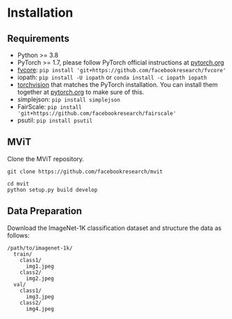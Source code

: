 # Installation

## Requirements
- Python >= 3.8
- PyTorch >= 1.7, please follow PyTorch official instructions at [pytorch.org](https://pytorch.org)
- [fvcore](https://github.com/facebookresearch/fvcore/): `pip install 'git+https://github.com/facebookresearch/fvcore'`
- iopath: `pip install -U iopath` or `conda install -c iopath iopath`
- [torchvision](https://github.com/pytorch/vision/) that matches the PyTorch installation. You can install them together at [pytorch.org](https://pytorch.org) to make sure of this.
- simplejson: `pip install simplejson`
- FairScale: `pip install 'git+https://github.com/facebookresearch/fairscale'`
- psutil: `pip install psutil`

## MViT

Clone the MViT repository.
```
git clone https://github.com/facebookresearch/mvit
```

```
cd mvit
python setup.py build develop
```


## Data Preparation

Download the ImageNet-1K classification dataset and structure the data as follows:
```
/path/to/imagenet-1k/
  train/
    class1/
      img1.jpeg
    class2/
      img2.jpeg
  val/
    class1/
      img3.jpeg
    class2/
      img4.jpeg
```
